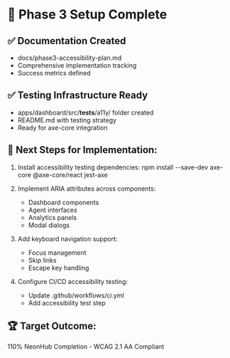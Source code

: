 # 🎯 Phase 3 Setup Complete

## ✅ Documentation Created
- docs/phase3-accessibility-plan.md
- Comprehensive implementation tracking
- Success metrics defined

## ✅ Testing Infrastructure Ready  
- apps/dashboard/src/__tests__/a11y/ folder created
- README.md with testing strategy
- Ready for axe-core integration

## 🚀 Next Steps for Implementation:

1. Install accessibility testing dependencies:
   npm install --save-dev axe-core @axe-core/react jest-axe

2. Implement ARIA attributes across components:
   - Dashboard components
   - Agent interfaces  
   - Analytics panels
   - Modal dialogs

3. Add keyboard navigation support:
   - Focus management
   - Skip links
   - Escape key handling

4. Configure CI/CD accessibility testing:
   - Update .github/workflows/ci.yml
   - Add accessibility test step

## 🏆 Target Outcome:
110% NeonHub Completion - WCAG 2.1 AA Compliant



